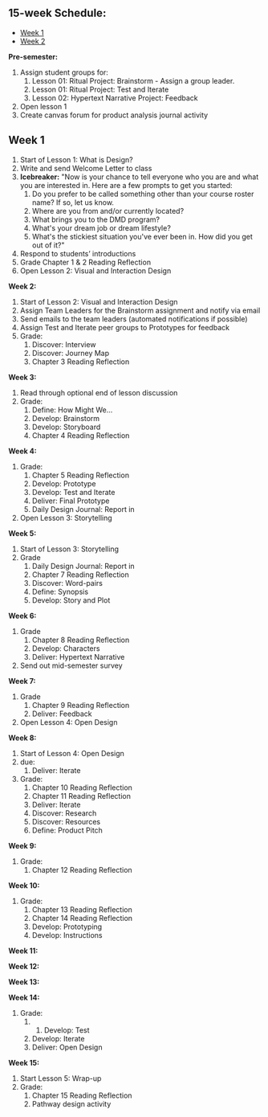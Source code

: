 ## 15-week Schedule:

- [Week 1](#week-1)
- [Week 2](#week-2)



**Pre-semester:**

1. Assign student groups for:
   1. Lesson 01: Ritual Project: Brainstorm - Assign a group leader.
   2. Lesson 01: Ritual Project: Test and Iterate
   3. Lesson 02: Hypertext Narrative Project: Feedback
2. Open lesson 1
3. Create canvas forum for product analysis journal activity

## Week 1

1. Start of Lesson 1: What is Design?
2. Write and send Welcome Letter to class
3. **Icebreaker:** "Now is your chance to tell everyone who you are and what you are interested in. 
   Here are a few prompts to get you started:
   1. Do you prefer to be called something other than your course roster name? If so, let us know.
   2. Where are you from and/or currently located?
   3. What brings you to the DMD program?
   4. What's your dream job or dream lifestyle?
   5. What's the stickiest situation you've ever been in. How did you get out of it?"
4. Respond to students’ introductions
5. Grade Chapter 1 & 2 Reading Reflection
6. Open Lesson 2: Visual and Interaction Design

**Week 2:**

1. Start of Lesson 2: Visual and Interaction Design
2. Assign Team Leaders for the Brainstorm assignment and notify via email
3. Send emails to the team leaders \(automated notifications if possible\)
4. Assign Test and Iterate peer groups to Prototypes for feedback
5. Grade:
   1. Discover: Interview
   2. Discover: Journey Map
   3. Chapter 3 Reading Reflection

**Week 3:**

1. Read through optional end of lesson discussion
2. Grade:
   1. Define: How Might We...
   2. Develop: Brainstorm
   3. Develop: Storyboard
   4. Chapter 4 Reading Reflection

**Week 4:**

1. Grade:
   1. Chapter 5 Reading Reflection
   2. Develop: Prototype
   3. Develop: Test and Iterate
   4. Deliver: Final Prototype
   5. Daily Design Journal: Report in
2. Open Lesson 3: Storytelling

**Week 5:**

1. Start of Lesson 3: Storytelling
2. Grade
   1. Daily Design Journal: Report in
   2. Chapter 7 Reading Reflection
   3. Discover: Word-pairs
   4. Define: Synopsis
   5. Develop: Story and Plot

**Week 6:**

1. Grade
   1. Chapter 8 Reading Reflection
   2. Develop: Characters
   3. Deliver: Hypertext Narrative
2. Send out mid-semester survey

**Week 7:**

1. Grade
   1. Chapter 9 Reading Reflection
   2. Deliver: Feedback
2. Open Lesson 4: Open Design

**Week 8:**

1. Start of Lesson 4: Open Design
2. due:
   1. Deliver: Iterate
3. Grade:
   1. Chapter 10 Reading Reflection
   2. Chapter 11 Reading Reflection
   3. Deliver: Iterate
   4. Discover: Research
   5. Discover: Resources
   6. Define: Product Pitch

**Week 9:**

1. Grade:
   1. Chapter 12 Reading Reflection

**Week 10:**

1. Grade:
   1. Chapter 13 Reading Reflection
   2. Chapter 14 Reading Reflection
   3. Develop: Prototyping
   4. Develop: Instructions

**Week 11:**

**Week 12:**

**Week 13:**

**Week 14:**

1. Grade:
   1. 1. Develop: Test
   2. Develop: Iterate
   3. Deliver: Open Design

**Week 15:**  
1. Start Lesson 5: Wrap-up  
2. Grade:  
   1. Chapter 15 Reading Reflection  
   2. Pathway design activity

